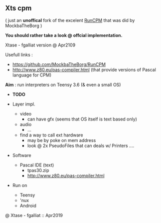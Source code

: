 ## Xts cpm



( just an **unoffical** fork of the excelent [RunCPM](https://github.com/MockbaTheBorg/RunCPM) that was did by MockbaTheBorg )

**You should rather take a look @ offcial implementation.** 



Xtase - fgalliat version @ Apr2109

Usefull links :

- https://github.com/MockbaTheBorg/RunCPM
- http://www.z80.eu/pas-compiler.html (that provide versions of Pascal language for CPM)



**Aim** : run interpreters on Teensy 3.6 (& even a small OS)



  - **TODO**

  - Layer impl.
    - video
      - can have gfx (seems that OS itself is text based only)
    - audio
      - ...
    - find a way to call ext hardware
      - may be by poke on mem address
      - look @ 2x PseudoFiles that can deals w/ Printers ....

  - Software
    - Pascal IDE (text)
      - tpas30.zip
      - http://www.z80.eu/pas-compiler.html

  - Run on
    - Teensy
    - 'nux
    - Android



@ Xtase - fgalliat :: Apr2019